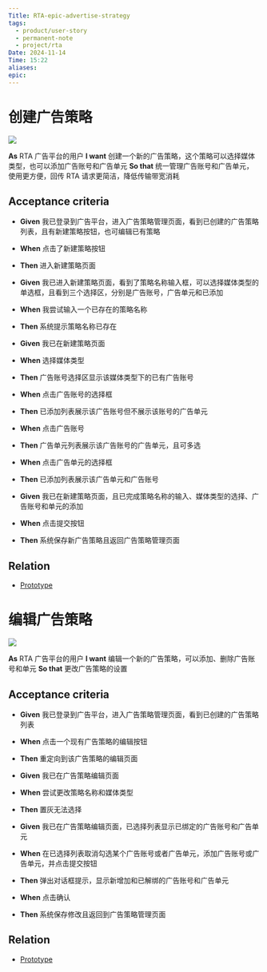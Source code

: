 ```yaml
---
Title: RTA-epic-advertise-strategy
tags:
  - product/user-story
  - permanent-note
  - project/rta
Date: 2024-11-14
Time: 15:22
aliases: 
epic:
---
```

# 创建广告策略

![](https://img.shields.io/badge/priority-high-blue)

**As** RTA 广告平台的用户
**I want** 创建一个新的广告策略，这个策略可以选择媒体类型，也可以添加广告账号和广告单元
**So that** 统一管理广告账号和广告单元，使用更方便，回传 RTA 请求更简洁，降低传输带宽消耗

## Acceptance criteria

* **Given** 我已登录到广告平台，进入广告策略管理页面，看到已创建的广告策略列表，且有新建策略按钮，也可编辑已有策略
* **When** 点击了新建策略按钮
* **Then** 进入新建策略页面

* **Given** 我已进入新建策略页面，看到了策略名称输入框，可以选择媒体类型的单选框，且看到三个选择区，分别是广告账号，广告单元和已添加
* **When** 我尝试输入一个已存在的策略名称
* **Then** 系统提示策略名称已存在

* **Given** 我已在新建策略页面
* **When** 选择媒体类型
* **Then** 广告账号选择区显示该媒体类型下的已有广告账号
* **When** 点击广告账号的选择框
* **Then** 已添加列表展示该广告账号但不展示该账号的广告单元
* **When** 点击广告账号
* **Then** 广告单元列表展示该广告账号的广告单元，且可多选
* **When** 点击广告单元的选择框
* **Then** 已添加列表展示该广告单元和广告账号

* **Given** 我已在新建策略页面，且已完成策略名称的输入、媒体类型的选择、广告账号和单元的添加
* **When** 点击提交按钮
* **Then** 系统保存新广告策略且返回广告策略管理页面

## Relation

* [Prototype](https://www.processon.com/embed/67332df46b5a4a4addbd8fd1?cid=67332df46b5a4a4addbd8fd4)

# 编辑广告策略

![](https://img.shields.io/badge/priority-high-blue)

**As** RTA 广告平台的用户
**I want** 编辑一个新的广告策略，可以添加、删除广告账号和单元
**So that** 更改广告策略的设置

## Acceptance criteria

* **Given** 我已登录到广告平台，进入广告策略管理页面，看到已创建的广告策略列表
* **When** 点击一个现有广告策略的编辑按钮
* **Then** 重定向到该广告策略的编辑页面

* **Given** 我已在广告策略编辑页面
* **When** 尝试更改策略名称和媒体类型
* **Then** 置灰无法选择

* **Given** 我已在广告策略编辑页面，已选择列表显示已绑定的广告账号和广告单元
* **When** 在已选择列表取消勾选某个广告账号或者广告单元，添加广告账号或广告单元，并点击提交按钮
* **Then** 弹出对话框提示，显示新增加和已解绑的广告账号和广告单元
* **When** 点击确认
* **Then** 系统保存修改且返回到广告策略管理页面
## Relation

* [Prototype](https://www.processon.com/embed/6735b7476b5a4a4addc13a4e?cid=6735b7476b5a4a4addc13a514)